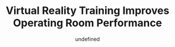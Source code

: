 ---
layout: leaf-node
title: "Virtual Reality Training Improves Operating Room Performance"
title-url: "https://www.ncbi.nlm.nih.gov/pmc/articles/PMC1422600/?utm_campaign=elearningindustry.com&utm_source=%2Fsurgical-simulation-training-virtual-reality-future-surgical-training&utm_medium=link"
author: ["undefined"]
groups: ["technologies"]
categories: ["simulation-based-learning"]
topics: ["scholarly-readings"]
summary: >
  Study that shows that surgeons who practiced for a particular procedure using a virtual reality simulation improved their operating room performance.
cite: >
  Seymour, N. E., Gallagher, A. G., Roman, S. A., O’Brien, M. K., Bansal, V. K., Andersen, D. K., & Satava, R. M. (2002). Virtual Reality Training Improves Operating Room Performance. Retrieved from https://www.ncbi.nlm.nih.gov/pmc/articles/PMC1422600/?utm_campaign=elearningindustry.com&utm_source=%2Fsurgical-simulation-training-virtual-reality-future-surgical-training&utm_medium=link 
pub-date: 2002-10
added-date: 2017-05-25
resource-type: ["external-page"]
---